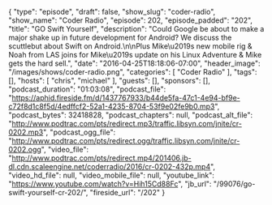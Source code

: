 {
  "type": "episode",
  "draft": false,
  "show_slug": "coder-radio",
  "show_name": "Coder Radio",
  "episode": 202,
  "episode_padded": "202",
  "title": "GO Swift Yourself",
  "description": "Could Google be about to make a major shake up in future development for Android? We discuss the scuttlebut about Swift on Android.\n\nPlus Mike\u2019s new mobile rig & Noah from LAS joins for Mike\u2019s update on his Linux Adventure & Mike gets the hard sell.",
  "date": "2016-04-25T18:18:06-07:00",
  "header_image": "/images/shows/coder-radio.png",
  "categories": [
    "Coder Radio"
  ],
  "tags": [],
  "hosts": [
    "chris",
    "michael"
  ],
  "guests": [],
  "sponsors": [],
  "podcast_duration": "01:03:08",
  "podcast_file": "https://aphid.fireside.fm/d/1437767933/b44de5fa-47c1-4e94-bf9e-c72f8d1c8f5d/4edffcf2-52a1-4235-8704-53f9e02fe9b0.mp3",
  "podcast_bytes": 32418828,
  "podcast_chapters": null,
  "podcast_alt_file": "http://www.podtrac.com/pts/redirect.mp3/traffic.libsyn.com/jnite/cr-0202.mp3",
  "podcast_ogg_file": "http://www.podtrac.com/pts/redirect.ogg/traffic.libsyn.com/jnite/cr-0202.ogg",
  "video_file": "http://www.podtrac.com/pts/redirect.mp4/201406.jb-dl.cdn.scaleengine.net/coderradio/2016/cr-0202-432p.mp4",
  "video_hd_file": null,
  "video_mobile_file": null,
  "youtube_link": "https://www.youtube.com/watch?v=Hih15Cd88Fc",
  "jb_url": "/99076/go-swift-yourself-cr-202/",
  "fireside_url": "/202"
}

